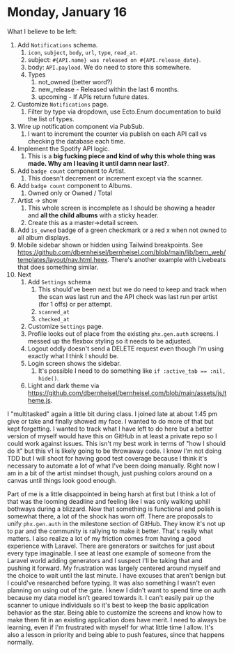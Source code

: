 # Monday, January 16

What I believe to be left:

1. Add `Notifications` schema.
    1. `icon`, `subject`, `body`, `url`, `type`, `read_at`.
    2. subject: `#{API.name} was released on #{API.release_date}`.
    3. body: `API.payload`. We do need to store this somewhere.
    4. Types
        1. not_owned (better word?)
        2. new_release - Released within the last 6 months.
        3. upcoming - If APIs return future dates.
2. Customize `Notifications` page.
    1. Filter by type via dropdown, use Ecto.Enum documentation to build the list of types.
3. Wire up notification component via PubSub.
    1. I want to increment the counter via publish on each API call vs checking the database each time.
4. Implement the Spotify API logic.
    1. This is a **big fucking piece and kind of why this whole thing was made. Why am I leaving it until damn near last?**.
5. Add `badge count` component to Artist.
    1. This doesn't decrement or increment except via the scanner.
6. Add `badge count` component to Albums.
    1. Owned only or Owned / Total
7. Artist -> show
    1. This whole screen is incomplete as I should be showing a header and **all the child albums** with a sticky header.
    2. Create this as a master->detail screen.
8. Add `is_owned` badge of a green checkmark or a red x when not owned to all album displays.
9. Mobile sidebar shown or hidden using Tailwind breakpoints. See https://github.com/dbernheisel/bernheisel.com/blob/main/lib/bern_web/templates/layout/nav.html.heex. There's another example with Livebeats that does something similar.
10. Next
    1. Add `Settings` schema
        1. This should've been next but we do need to keep and track when the scan was last run and the API check was last run per artist (for 1 offs) or per attempt.
        2. `scanned_at`
        3. `checked_at`
    2. Customize `Settings` page.
    3. Profile looks out of place from the existing `phx.gen.auth` screens. I messed up the flexbox styling so it needs to be adjusted.
    4. Logout oddly doesn't send a DELETE request even though I'm using exactly what I think I should be.
    5. Login screen shows the sidebar.
        1. It's possible I need to do something like `if :active_tab == :nil, hide()`.
    6. Light and dark theme via https://github.com/dbernheisel/bernheisel.com/blob/main/assets/js/theme.js.

I "multitasked" again a little bit during class. I joined late at about 1:45 pm give or take and finally showed my face. I wanted to do more of that but kept forgetting.
I wanted to track what I have left to do here but a better version of myself would have this on GitHub in at least a private repo so I could work against issues.
This isn't my best work in terms of "how I should do it" but this v1 is likely going to be throwaway code.
I know I'm not doing TDD but I will shoot for having good test coverage because I think it's necessary to automate a lot of what I've been doing manually.
Right now I am in a bit of the artist mindset though, just pushing colors around on a canvas until things look good enough.

Part of me is a little disappointed in being harsh at first but I think a lot of that was the looming deadline and feeling like I was only walking uphill bothways during a blizzard. Now that something is functional and polish is somewhat there, a lot of the shock has worn off.
There are proposals to unify `phx.gen.auth` in the milestone section of GitHub. They know it's not up to par and the community is rallying to make it better. That's really what matters.
I also realize a lot of my friction comes from having a good experience with Laravel. There are generators or switches for just about every type imaginable.
I see at least one example of someone from the Laravel world adding generators and I suspect I'll be taking that and pushing it forward.
My frustration was largely centered around myself and the choice to wait until the last minute. I have excuses that aren't benign but I could've researched before typing.
It was also something I wasn't even planning on using out of the gate. I knew I didn't want to spend time on auth because my data model
isn't geared towards it.
I can't easily pair up the scanner to unique individuals so it's best to keep the basic application behavior as the star. Being able to customize the screens and know how to make them fit in an existing application does have merit.
I need to always be learning, even if I'm frustrated with myself for what little time I allow. It's also a lesson in priority and being able to push features, since that happens normally.
